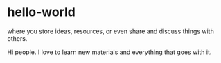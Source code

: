 # hello-world
where you store ideas, resources, or even share and discuss things with others.

Hi people. 
I love to learn new materials and everything that goes with it.  
